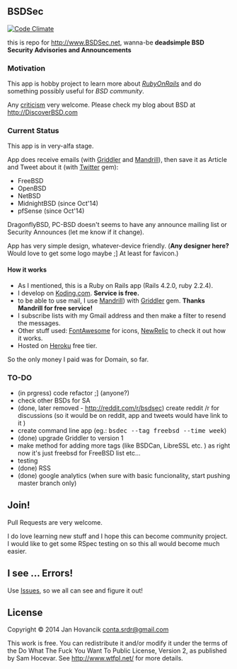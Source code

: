 ## BSDSec
[![Code Climate](https://codeclimate.com/github/hovancik/BSDSec/badges/gpa.svg)](https://codeclimate.com/github/hovancik/BSDSec)

this is repo for http://www.BSDSec.net, wanna-be <b>deadsimple BSD Security Advisories and Announcements</b>

### Motivation

This app is hobby project to learn more about <i>[RubyOnRails](http://rubyonrails.org/)</i> and do something possibly useful for <i>BSD community</i>.

Any [criticism](https://github.com/hovancik/BSDSec/issues) very welcome. Please check my blog about BSD at http://DiscoverBSD.com

### Current Status

This app is in very-alfa stage.

App does receive emails (with [Griddler](https://github.com/thoughtbot/griddler) and [Mandrill](https://mandrillapp.com/)), then save it as Article and Tweet about it (with [Twitter](https://github.com/sferik/twitter) gem):
* FreeBSD
* OpenBSD
* NetBSD
* MidnightBSD (since Oct'14)
* pfSense (since Oct'14)

DragonflyBSD, PC-BSD doesn't seems to have any announce mailing list or Security Announces (let me know if it change).

App has very simple design, whatever-device friendly. (<b>Any designer here?</b> Would love to get some logo maybe ;] At least for favicon.)

#### How it works
* As I mentioned, this is a Ruby on Rails app (Rails 4.2.0, ruby 2.2.4).
* I develop on [Koding.com](https://koding.com/R/hovancik). <b>Service is free.</b>
* to be able to use mail, I use [Mandrill](https://mandrillapp.com/)) with [Griddler](https://github.com/thoughtbot/griddler) gem. <b>Thanks Mandrill for free service!</b>
* I subscribe lists with my Gmail address and then make a filter to resend the messages.
* Other stuff used: [FontAwesome](http://fontawesome.io/) for icons, [NewRelic](https://newrelic.com) to check it out how it works.  
* Hosted on [Heroku](https://heroku.com/) free tier.


So the only money I paid was for Domain, so far.

### TO-DO
* (in prgress) code refactor ;] (anyone?)
* check other BSDs for SA
* (done, later removed - http://reddit.com/r/bsdsec) create reddit /r for discussions (so it would be on reddit, app and tweets would have link to it )
* create command line app (eg.: <tt>bsdec --tag freebsd --time week</tt>)
* (done) upgrade Griddler to version 1
* make method for adding more tags (like BSDCan, LibreSSL etc. ) as right now it's just freebsd for FreeBSD list etc...
* testing
* (done)  RSS
* (done) google analytics (when sure with basic funcionality, start pushing master branch only)

## Join!

Pull Requests are very welcome.

I do love learning new stuff and I hope this can become community project. I would like to get some RSpec testing on so this all would become much easier.

## I see ... Errors!

Use [Issues](https://github.com/hovancik/BSDSec/issues), so we all can see and figure it out!

## License

Copyright © 2014 Jan Hovancik <conta.srdr@gmail.com>

This work is free. You can redistribute it and/or modify it under the
terms of the Do What The Fuck You Want To Public License, Version 2,
as published by Sam Hocevar. See http://www.wtfpl.net/ for more details.
